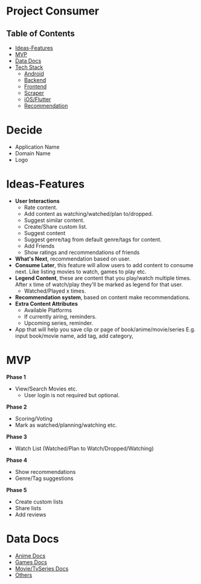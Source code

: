 # Project Consumer

## Table of Contents

- [Ideas-Features](#Ideas-Features)
- [MVP](#MVP)
- [Data Docs](#Data-Docs)
- [Tech Stack](https://github.com/MrNtlu/Project-Consumer/wiki/Tech-Stack)
  - [Android](https://github.com/MrNtlu/Project-Consumer/wiki/Android)
  - [Backend](https://github.com/MrNtlu/Project-Consumer/wiki/Backend-Database)
  - [Frontend](https://github.com/MrNtlu/Project-Consumer/wiki/Frontend)
  - [Scraper](https://github.com/MrNtlu/Project-Consumer/wiki/Scraper)
  - [iOS/Flutter](https://github.com/MrNtlu/Project-Consumer/wiki/iOS-Flutter)
  - [Recommendation](https://github.com/MrNtlu/Project-Consumer/wiki/Recommendation-System)

# Decide
- Application Name
- Domain Name
- Logo

# Ideas-Features

- **User Interactions**
  * Rate content.
  * Add content as watching/watched/plan to/dropped.
  * Suggest similar content.
  * Create/Share custom list.
  * Suggest content
  * Suggest genre/tag from default genre/tags for content.
  * Add Friends
  * Show ratings and recommendations of friends
- **What's Next**, recommendation based on user.
- **Consume Later**, this feature will allow users to add content to consume next. Like listing movies to watch, games to play etc.
- **Legend Content**, these are content that you play/watch multiple times. After x time of watch/play they'll be marked as legend for that user.
  * Watched/Played x times.
- **Recommendation system**, based on content make recommendations.
- **Extra Content Attributes**
  * Available Platforms
  * If currently airing, reminders.
  * Upcoming series, reminder.
- App that will help you save clip or page of book/anime/movie/series
  E.g. input book/movie name, add tag, add category, 

# MVP

**Phase 1**
- View/Search Movies etc.
  - User login is not required but optional.

**Phase 2**
- Scoring/Voting
- Mark as watched/planning/watching etc.

**Phase 3**
- Watch List (Watched/Plan to Watch/Dropped/Watching)

**Phase 4**
- Show recommendations
- Genre/Tag suggestions

**Phase 5**
- Create custom lists
- Share lists
- Add reviews

# Data Docs

- [Anime Docs](https://github.com/MrNtlu/Project-Consumer/wiki/Anime-API-Docs)
- [Games Docs](https://github.com/MrNtlu/Project-Consumer/wiki/Games-API-Docs)
- [Movie/TvSeries Docs](https://github.com/MrNtlu/Project-Consumer/wiki/Movie-TVSeries-API-Docs)
- [Others](https://github.com/MrNtlu/Project-Consumer/wiki/Others)




